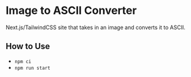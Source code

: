 # Image to ASCII Converter

Next.js/TailwindCSS site that takes in an image and converts it to ASCII.

## How to Use

- `npm ci`
- `npm run start`
